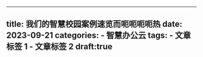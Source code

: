   ---
  title: 我们的智慧校园案例速览而呃呃呃呃热
  date: 2023-09-21
  categories:
    - 智慧办公云
  tags:
    - 文章标签 1
    - 文章标签 2
  draft:true 
  ---
